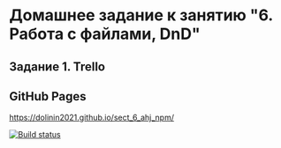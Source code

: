 # Домашнее задание к занятию "6. Работа с файлами, DnD"
## Задание 1. Trello

## GitHub Pages

https://dolinin2021.github.io/sect_6_ahj_npm/

[![Build status](https://ci.appveyor.com/api/projects/status/anfay507hbjoqrtn?svg=true)](https://ci.appveyor.com/project/Dolinin2021/sect-6-ahj-npm)


